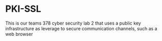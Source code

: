 # PKI-SSL
This is our teams 378 cyber security lab 2 that uses a public key infrastructure as leverage to secure communication channels, such as a web browser
